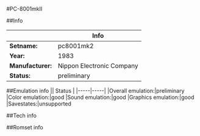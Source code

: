 #PC-8001mkII

##Info

||Info|
|-----|-----|
|**Setname:**|pc8001mk2
|**Year:**|1983
|**Manufacturer:**|Nippon Electronic Company
|**Status:**|preliminary

##Emulation info
|| Status |
|-----|-----|
|Overall emulation:|preliminary
|Color emulation:|good
|Sound emulation:|good
|Graphics emulation:|good
|Savestates:|unsupported

##Tech info

##Romset info

<!--- START OF EDITED COMMENT DO NOT TOUCH TEXT ABOVE-->

